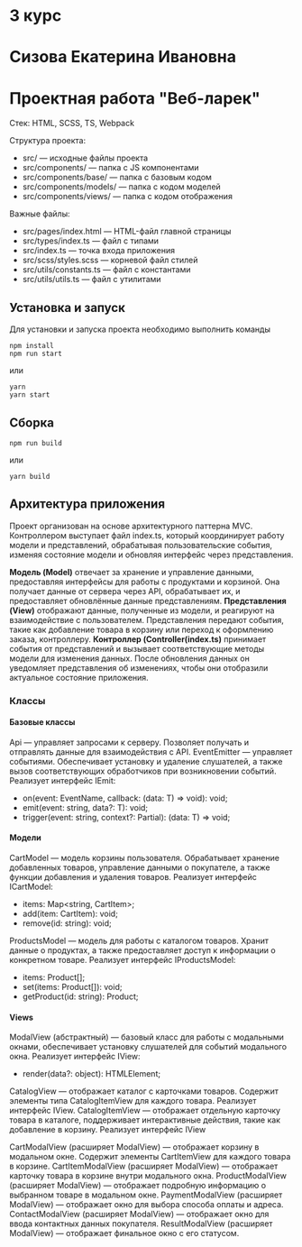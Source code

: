# 3 курс
# Сизова Екатерина Ивановна
# Проектная работа "Веб-ларек"

Стек: HTML, SCSS, TS, Webpack

Структура проекта:
- src/ — исходные файлы проекта
- src/components/ — папка с JS компонентами
- src/components/base/ — папка с базовым кодом
- src/components/models/ — папка с кодом моделей
- src/components/views/ — папка с кодом отображения

Важные файлы:
- src/pages/index.html — HTML-файл главной страницы
- src/types/index.ts — файл с типами
- src/index.ts — точка входа приложения
- src/scss/styles.scss — корневой файл стилей
- src/utils/constants.ts — файл с константами
- src/utils/utils.ts — файл с утилитами

## Установка и запуск
Для установки и запуска проекта необходимо выполнить команды

```
npm install
npm run start
```

или

```
yarn
yarn start
```
## Сборка

```
npm run build
```

или

```
yarn build
```

## Архитектура приложения

Проект организован на основе архитектурного паттерна MVC. Контроллером выступает файл index.ts, который координирует работу модели и представлений, обрабатывая пользовательские события, изменяя состояние модели и обновляя интерфейс через представления.

**Модель (Model)** отвечает за хранение и управление данными, предоставляя интерфейсы для работы с продуктами и корзиной. Она получает данные от сервера через API, обрабатывает их, и предоставляет обновлённые данные представлениям.
**Представления (View)** отображают данные, полученные из модели, и реагируют на взаимодействие с пользователем. Представления передают события, такие как добавление товара в корзину или переход к оформлению заказа, контроллеру.
**Контроллер (Controller(index.ts)** принимает события от представлений и вызывает соответствующие методы модели для изменения данных. После обновления данных он уведомляет представления об изменениях, чтобы они отобразили актуальное состояние приложения.

### Классы

#### Базовые классы

Api — управляет запросами к серверу. Позволяет получать и отправлять данные для взаимодействия с API.
EventEmitter — управляет событиями. Обеспечивает установку и удаление слушателей, а также вызов соответствующих обработчиков при возникновении событий.
Реализует интерфейс IEmit:
- on<T extends object>(event: EventName, callback: (data: T) => void): void;
- emit<T extends object>(event: string, data?: T): void;
- trigger<T extends object>(event: string, context?: Partial<T>): (data: T) => void;

#### Модели 

CartModel — модель корзины пользователя. Обрабатывает хранение добавленных товаров, управление данными о покупателе, а также функции добавления и удаления товаров.
Реализует интерфейс ICartModel:
- items: Map<string, CartItem>;
- add(item: CartItem): void;    
- remove(id: string): void;

ProductsModel — модель для работы с каталогом товаров. Хранит данные о продуктах, а также предоставляет доступ к информации о конкретном товаре.
Реализует интерфейс IProductsModel:
- items: Product[];
- set(items: Product[]): void;    
- getProduct(id: string): Product;

#### Views 

ModalView (абстрактный) — базовый класс для работы с модальными окнами, обеспечивает установку слушателей для событий модального окна.
Реализует интерфейс IView:
- render(data?: object): HTMLElement;

CatalogView — отображает каталог с карточками товаров. Содержит элементы типа CatalogItemView для каждого товара. Реализует интерфейс IView.
CatalogItemView — отображает отдельную карточку товара в каталоге, поддерживает интерактивные действия, такие как добавление в корзину. Реализует интерфейс IView

CartModalView (расширяет ModalView) — отображает корзину в модальном окне. Содержит элементы CartItemView для каждого товара в корзине.
CartItemModalView (расширяет ModalView) — отображает карточку товара в корзине внутри модального окна.
ProductModalView (расширяет ModalView) — отображает подробную информацию о выбранном товаре в модальном окне.
PaymentModalView (расширяет ModalView) — отображает окно для выбора способа оплаты и адреса.
ContactModalView (расширяет ModalView) — отображает окно для ввода контактных данных покупателя.
ResultModalView (расширяет ModalView) — отображает финальное окно с его статусом.